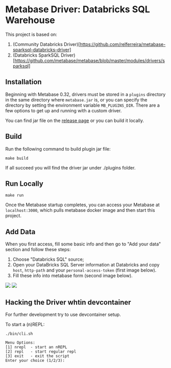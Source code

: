 # Metabase Driver: Databricks SQL Warehouse

This project is based on: 
1. (Community Databricks Driver)[https://github.com/relferreira/metabase-sparksql-databricks-driver]
2. (Databricks SparkSQL Driver) [https://github.com/metabase/metabase/blob/master/modules/drivers/sparksql]

## Installation

Beginning with Metabase 0.32, drivers must be stored in a `plugins` directory in the same directory where `metabase.jar` is, or you can specify the directory by setting the environment variable `MB_PLUGINS_DIR`. There are a few options to get up and running with a custom driver.

You can find jar file on the [release page](https://github.com/buserbrasil/databricks-sql-driver/releases) or you can build it locally.
## Build

Run the following command to build plugin jar file:

```
make build
```

If all succeed you will find the driver jar under ./plugins folder. 


## Run Locally

```
make run
```
Once the Metabase startup completes, you can access your Metabase at `localhost:3000`, which pulls metabase docker image and then start this project.

## Add Data

When you first access, fill some basic info and then go to "Add your data" section and follow these steps:
1. Choose "Databricks SQL" source;
2. Open your DataBricks SQL Server information at Databricks and copy `host`, `http-path` and your `personal-access-token` (first image below).
3. Fill these info into metabase form (second image below).


![](screenshots/databricks-sql.png)
![](screenshots/metabase-form.png)

## Hacking the Driver whtin devcontainer

For further development try to use devcontainer setup. 

To start a (n)REPL:

```
./bin/cli.sh

Menu Options:
[1] nrepl  - start an nREPL
[2] repl   - start regular repl
[3] exit   - exit the script
Enter your choice (1/2/3):
```
